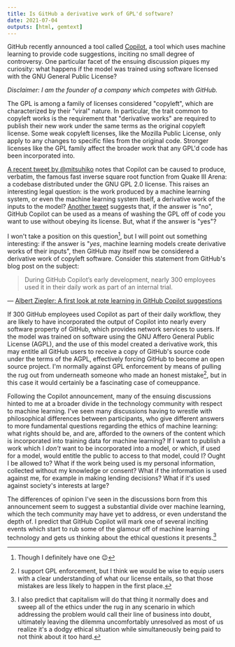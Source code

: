 ```yaml
---
title: Is GitHub a derivative work of GPL'd software?
date: 2021-07-04
outputs: [html, gemtext]
---
```


GitHub recently announced a tool called [Copilot][0], a tool which uses machine
learning to provide code suggestions, inciting no small degree of controversy.
One particular facet of the ensuing discussion piques my curiosity: what happens
if the model was trained using software licensed with the GNU General Public
License?

*Disclaimer: I am the founder of a company which competes with GitHub.*

[0]: https://copilot.github.com

The GPL is among a family of licenses considered "copyleft", which are
characterized by their "viral" nature. In particular, the trait common to
copyleft works is the requirement that "derivative works" are required to
publish their new work under the same terms as the original copyleft license.
Some weak copyleft licenses, like the Mozilla Public License, only apply to any
changes to specific files from the original code. Stronger licenses like the GPL
family affect the broader work that any GPL'd code has been incorporated into.

[A recent tweet by @mitsuhiko][tweet 1] notes that Copilot can be caused to
produce, verbatim, the famous fast inverse square root function from Quake III
Arena: a codebase distributed under the GNU GPL 2.0 license. This raises an
interesting legal question: is the work produced by a machine learning system,
or even the machine learning system itself, a derivative work of the inputs to
the model?  [Another tweet][tweet 2] suggests that, if the answer is "no",
GitHub Copilot can be used as a means of washing the GPL off of code you want to
use without obeying its license. But, what if the answer is "yes"?

[tweet 1]: https://twitter.com/mitsuhiko/status/1410886329924194309
[tweet 2]: https://twitter.com/eevee/status/1410037309848752128

I won't take a position on this question[^1], but I will point out something
interesting: if the answer is "*yes*, machine learning models create derivative
works of their inputs", then GitHub may itself now be considered a derivative
work of copyleft software. Consider this statement from GitHub's blog post on
the subject:

[^1]: Though I definitely have one 😉

> During GitHub Copilot’s early development, nearly 300 employees used it in
> their daily work as part of an internal trial.

&mdash; [Albert Ziegler: A first look at rote learning in GitHub Copilot suggestions](https://docs.github.com/en/github/copilot/research-recitation)

If 300 GitHub employees used Copilot as part of their daily workflow, they are
likely to have incorporated the output of Copilot into nearly every software
property of GitHub, which provides network services to users. If the model was
trained on software using the GNU Affero General Public License (AGPL), and the
use of this model created a derivative work, this may entitle all GitHub users
to receive a copy of GitHub's source code under the terms of the AGPL,
effectively forcing GitHub to become an open source project. I'm normally
against GPL enforcement by means of pulling the rug out from underneath someone
who made an honest mistake[^2], but in this case it would certainly be a
fascinating case of comeuppance.

[^2]: I support GPL enforcement, but I think we would be wise to equip users with a clear understanding of what our license entails, so that those mistakes are less likely to happen in the first place.

Following the Copilot announcement, many of the ensuing discussions hinted to me
at a broader divide in the technology community with respect to machine
learning. I've seen many discussions having to wrestle with philosophical
differences between participants, who give different answers to more fundamental
questions regarding the ethics of machine learning: what rights should be, and
are, afforded to the owners of the content which is incorporated into training
data for machine learning? If I want to publish a work which I *don't* want to
be incorporated into a model, or which, if used for a model, would entitle the
public to access to that model, could I? Ought I be allowed to? What if the work
being used is my personal information, collected without my knowledge or
consent? What if the information is used against me, for example in making
lending decisions? What if it's used against society's interests at large?

The differences of opinion I've seen in the discussions born from this
announcement seem to suggest a substantial divide over machine learning, which
the tech community may have yet to address, or even understand the depth of. I
predict that GitHub Copilot will mark one of several inciting events which start
to rub some of the glamour off of machine learning technology and gets us
thinking about the ethical questions it presents.[^3]

[^3]: I also predict that capitalism will do that thing it normally does and sweep all of the ethics under the rug in any scenario in which addressing the problem would call their line of business into doubt, ultimately leaving the dilemma uncomfortably unresolved as most of us realize it's a dodgy ethical situation while simultaneously being paid to not think about it too hard.
